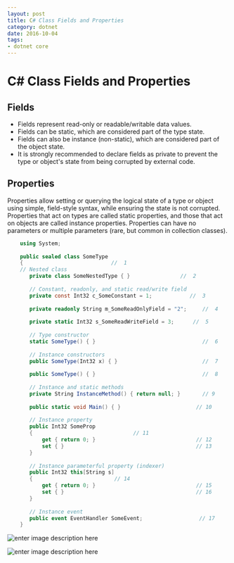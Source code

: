 ```yaml
---
layout: post
title: C# Class Fields and Properties
category: dotnet
date: 2016-10-04
tags:
- dotnet core
---
```

# C# Class Fields and Properties

## Fields

- Fields represent read-only or readable/writable data values.
- Fields can be static, which are considered part of the type state.
- Fields can also be instance (non-static), which are considered part of the object state. 
- It is strongly recommended to declare fields as private to prevent the type or object's state from being corrupted by external code.

## Properties

Properties allow setting or querying the logical state of a type or object using simple, field-style syntax, while ensuring the state is not corrupted.
Properties that act on types are called static properties, and those that act on objects are called instance properties.
Properties can have no parameters or multiple parameters (rare, but common in collection classes).

```csharp
	using System;
	
	public sealed class SomeType
	{                            //  1  
	// Nested class  
	   private class SomeNestedType { }                //  2  
	
	   // Constant, read­only, and static read/write field   
	   private const Int32 c_SomeConstant = 1;            //  3     
	
	   private readonly String m_SomeReadOnlyField = "2";     //  4    
	
	   private static Int32 s_SomeReadWriteField = 3;      //  5  
	
	   // Type constructor  
	   static SomeType() { }                                  //  6  
	
	   // Instance constructors  
	   public SomeType(Int32 x) { }                           //  7  
	
	   public SomeType() { }                                  //  8 
	
	   // Instance and static methods  
	   private String InstanceMethod() { return null; }       // 9   
	
	   public static void Main() { }                        // 10 
	
	   // Instance property  
	   public Int32 SomeProp
	   {                                // 11      
	       get { return 0; }                                // 12      
	       set { }                                          // 13  
	   }
	
	   // Instance parameterful property (indexer) 
	   public Int32 this[String s]
	   {                          // 14       
	       get { return 0; }                                // 15        
	       set { }                                          // 16  
	   }
	
	   // Instance event  
	   public event EventHandler SomeEvent;                  // 17  
	}
```

![enter image description here](https://kekaeq-ch3301.files.1drv.com/y3meEWWaK-o9SNfr_fT71Xr3YrPqO1LIswWqMvlHyUxWeH8P0PtXsQlfRkDnGshlMJIy2gPsxNet14efOPOuX-dHmZhCTg8PXyELJR9tnayye4LeEQ6F997b8pSI84wBR6nmmOF8IAr92oKWk36-f8alkEj9TrDQbiMoKGQwO5MTFY/20150105.jpg?psid=1)

![enter image description here](https://kekaeq-ch3301.files.1drv.com/y3mN8FseIEbAaQfT8ynEIc4nYsOUK0p0IN7Hp39imVSZXNQXlSfAYmvaC-9bDM3Hq6rPCV1XgrgvoST8wXejwARXaDmXptZpb_nyWwUzWK1rzaJ6fSsYfnP0icRKUclaVxnlltOJSQiuTFO7_fCfabmv0AsrgL5sLo6GdVJmpd-L10/QQ%E5%9B%BE%E7%89%8720151003165909.jpg?psid=1)
